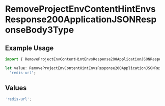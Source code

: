 # RemoveProjectEnvContentHintEnvsResponse200ApplicationJSONResponseBody3Type

## Example Usage

```typescript
import { RemoveProjectEnvContentHintEnvsResponse200ApplicationJSONResponseBody3Type } from '@vercel/client/models/operations';

let value: RemoveProjectEnvContentHintEnvsResponse200ApplicationJSONResponseBody3Type =
  'redis-url';
```

## Values

```typescript
'redis-url';
```

